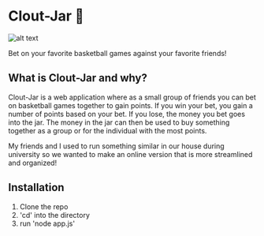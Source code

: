 # Clout-Jar 🏀

![alt text](https://challengepost-s3-challengepost.netdna-ssl.com/photos/production/software_photos/000/744/134/datas/gallery.jpg)

Bet on your favorite basketball games against your favorite friends!

## What is Clout-Jar and why?

Clout-Jar is a web application where as a small group of friends you can bet on basketball games together to gain points. If you win your bet, you gain a number of points based on your bet. If you lose, the money you bet goes into the jar. The money in the jar can then be used to buy something together as a group or for the individual with the most points. 

My friends and I used to run something similar in our house during university so we wanted to make an online version that is more streamlined and organized!

## Installation

1. Clone the repo
2. 'cd' into the directory
3. run 'node app.js'

